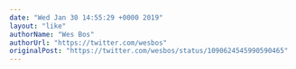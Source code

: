 ```yaml
---
date: "Wed Jan 30 14:55:29 +0000 2019"
layout: "like"
authorName: "Wes Bos"
authorUrl: "https://twitter.com/wesbos"
originalPost: "https://twitter.com/wesbos/status/1090624545990590465"
---
```

